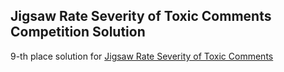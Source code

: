 ## Jigsaw Rate Severity of Toxic Comments Competition Solution

9-th place solution for [Jigsaw Rate Severity of Toxic Comments](https://www.kaggle.com/competitions/jigsaw-toxic-severity-rating)

